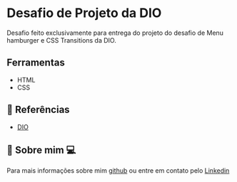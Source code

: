 # Desafio de Projeto da DIO 

Desafio feito exclusivamente para entrega do projeto do desafio de Menu hamburger e CSS Transitions da DIO.

## Ferramentas 

- HTML
- CSS

## 🚀 Referências

 - [DIO](https://www.dio.me/)


## 🧑 Sobre mim 💻
Para mais informações sobre mim [github](https://github.com/GuilhermeHVSantos) ou entre em contato pelo [Linkedin](https://www.linkedin.com/in/guilhermehvs/)

